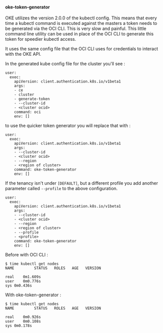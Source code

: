 #### oke-token-generator

OKE utilizes the version 2.0.0 of the kubectl config. This means that every time a kubectl command
is executed against the masters a token needs to be generated via the OCI CLI. This is very slow
and painful. This little command line utility can be used in place of the OCI CLI to generate this
token for speedier kubectl access.

It uses the same config file that the OCI CLI uses for credentials to interact with the OKE API.

In the generated kube config file for the cluster you'll see :

```
user:
  exec:
    apiVersion: client.authentication.k8s.io/v1beta1
    args:
    - ce
    - cluster
    - generate-token
    - --cluster-id
    - <cluster ocid>
    command: oci
    env: []
```

to use the quicker token generator you will replace that with :

```
user:
  exec:
    apiVersion: client.authentication.k8s.io/v1beta1
    args:
    - --cluster-id
    - <cluster ocid>
    - --region
    - <region of cluster>
    command: oke-token-generator
    env: []
```

If the tenancy isn't under `[DEFAULT]`, but a different profile you add another parameter called `--profile`
to the above configuration.

```
user:
  exec:
    apiVersion: client.authentication.k8s.io/v1beta1
    args:
    - --cluster-id
    - <cluster ocid>
    - --region
    - <region of cluster>
    - --profile
    - <profile>
    command: oke-token-generator
    env: []
```

Before with OCI CLI :

```
$ time kubectl get nodes
NAME         STATUS   ROLES   AGE   VERSION

real	0m1.609s
user	0m0.776s
sys	0m0.436s
```

With oke-token-generator :

```
$ time kubectl get nodes
NAME         STATUS   ROLES   AGE   VERSION

real	0m0.926s
user	0m0.108s
sys	0m0.178s
```